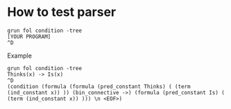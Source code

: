 # How to test parser

```
grun fol condition -tree
[YOUR PROGRAM]
^D
```

Example
```
grun fol condition -tree
Thinks(x) -> Is(x)
^D
(condition (formula (formula (pred_constant Thinks) ( (term (ind_constant x)) )) (bin_connective ->) (formula (pred_constant Is) ( (term (ind_constant x)) ))) \n <EOF>)
```